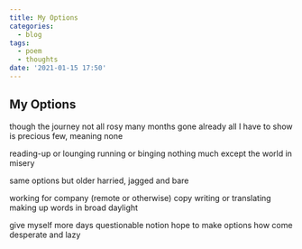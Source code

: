 ```yaml
---
title: My Options
categories:
  - blog
tags:
  - poem
  - thoughts
date: '2021-01-15 17:50'
---
```


## My Options

though the journey not all rosy
many months gone already
all I have to show is
precious few, meaning none

reading-up or lounging
running or binging
nothing much except the world in misery

same options but older
harried, jagged and bare

working for company
(remote or otherwise)
copy writing or translating
making up words in broad daylight

give myself more days
questionable notion
hope to make options
how come desperate and lazy
